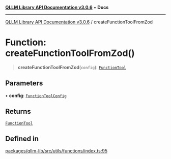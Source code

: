 [**QLLM Library API Documentation v3.0.6**](../README.md) • **Docs**

---

[QLLM Library API Documentation v3.0.6](../globals.md) / createFunctionToolFromZod

# Function: createFunctionToolFromZod()

> **createFunctionToolFromZod**(`config`): [`FunctionTool`](../type-aliases/FunctionTool.md)

## Parameters

• **config**: [`FunctionToolConfig`](../type-aliases/FunctionToolConfig.md)

## Returns

[`FunctionTool`](../type-aliases/FunctionTool.md)

## Defined in

[packages/qllm-lib/src/utils/functions/index.ts:95](https://github.com/quantalogic/qllm/blob/b15a3aa4af263bce36ea091a0f29bf1255b95497/packages/qllm-lib/src/utils/functions/index.ts#L95)
